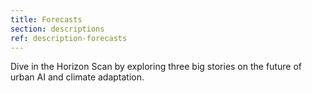 ```yaml
---
title: Forecasts
section: descriptions
ref: description-forecasts
---
```


Dive in the Horizon Scan by exploring three big stories on the future of urban AI and climate adaptation.
